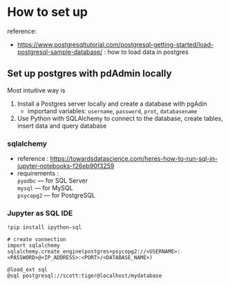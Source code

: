 
# How to set up

reference: 
* https://www.postgresqltutorial.com/postgresql-getting-started/load-postgresql-sample-database/ : how to load data in postgres

## Set up postgres with pdAdmin locally

Most intuitive way is 
1) Install a Postgres server locally and create a database with pgAdin 
    * importand variables: `username`, `password`, `prot`, `databasename`
2) Use Python with SQLAlchemy to connect to the database, create tables, insert data and query database

### sqlalchemy 
* reference : https://towardsdatascience.com/heres-how-to-run-sql-in-jupyter-notebooks-f26eb90f3259
* requirements :  
`pyodbc` — for SQL Server  
`mysql` — for MySQL  
`psycopg2` — for PostgreSQL  

### Jupyter as SQL IDE 
```
!pip install ipython-sql

# create connection 
import sqlalchemy
sqlalchemy.create_engine(postgres+psycopg2://<USERNAME>:<PASSWORD>@<IP_ADDRESS>:<PORT>/<DATABASE_NAME>)

@load_ext sql
@sql postgresql://scott:tiger@localhost/mydatabase
```
